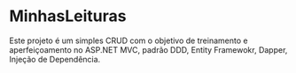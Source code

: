 # MinhasLeituras  

Este projeto é um simples CRUD com o objetivo de treinamento e aperfeiçoamento no ASP.NET MVC, padrão DDD, Entity Framewokr, Dapper, Injeção de Dependência.
